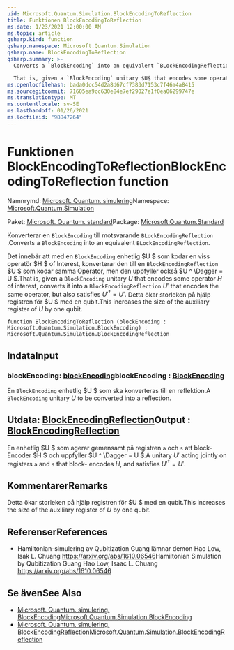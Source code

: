 ```yaml
---
uid: Microsoft.Quantum.Simulation.BlockEncodingToReflection
title: Funktionen BlockEncodingToReflection
ms.date: 1/23/2021 12:00:00 AM
ms.topic: article
qsharp.kind: function
qsharp.namespace: Microsoft.Quantum.Simulation
qsharp.name: BlockEncodingToReflection
qsharp.summary: >-
  Converts a `BlockEncoding` into an equivalent `BLockEncodingReflection`.

  That is, given a `BlockEncoding` unitary $U$ that encodes some operator $H$ of interest, converts it into a `BlockEncodingReflection` $U'$ that encodes the same operator, but also satisfies $U'^\dagger = U'$. This increases the size of the auxiliary register of $U$ by one qubit.
ms.openlocfilehash: bada0dcc54d2a8d67cf7383d7153c7f46a4a8415
ms.sourcegitcommit: 71605ea9cc630e84e7ef29027e1f0ea06299747e
ms.translationtype: MT
ms.contentlocale: sv-SE
ms.lasthandoff: 01/26/2021
ms.locfileid: "98847264"
---
```

# <a name="blockencodingtoreflection-function"></a><span data-ttu-id="9c3c8-102">Funktionen BlockEncodingToReflection</span><span class="sxs-lookup"><span data-stu-id="9c3c8-102">BlockEncodingToReflection function</span></span>

<span data-ttu-id="9c3c8-103">Namnrymd: [Microsoft. Quantum. simulering](xref:Microsoft.Quantum.Simulation)</span><span class="sxs-lookup"><span data-stu-id="9c3c8-103">Namespace: [Microsoft.Quantum.Simulation](xref:Microsoft.Quantum.Simulation)</span></span>

<span data-ttu-id="9c3c8-104">Paket: [Microsoft. Quantum. standard](https://nuget.org/packages/Microsoft.Quantum.Standard)</span><span class="sxs-lookup"><span data-stu-id="9c3c8-104">Package: [Microsoft.Quantum.Standard](https://nuget.org/packages/Microsoft.Quantum.Standard)</span></span>


<span data-ttu-id="9c3c8-105">Konverterar en `BlockEncoding` till motsvarande `BLockEncodingReflection` .</span><span class="sxs-lookup"><span data-stu-id="9c3c8-105">Converts a `BlockEncoding` into an equivalent `BLockEncodingReflection`.</span></span>

<span data-ttu-id="9c3c8-106">Det innebär att med en `BlockEncoding` enhetlig $U $ som kodar en viss operatör $H $ of Interest, konverterar den till en `BlockEncodingReflection` $U $ som kodar samma Operator, men den uppfyller också $U ^ \Dagger = U $.</span><span class="sxs-lookup"><span data-stu-id="9c3c8-106">That is, given a `BlockEncoding` unitary $U$ that encodes some operator $H$ of interest, converts it into a `BlockEncodingReflection` $U'$ that encodes the same operator, but also satisfies $U'^\dagger = U'$.</span></span>
<span data-ttu-id="9c3c8-107">Detta ökar storleken på hjälp registren för $U $ med en qubit.</span><span class="sxs-lookup"><span data-stu-id="9c3c8-107">This increases the size of the auxiliary register of $U$ by one qubit.</span></span>

```qsharp
function BlockEncodingToReflection (blockEncoding : Microsoft.Quantum.Simulation.BlockEncoding) : Microsoft.Quantum.Simulation.BlockEncodingReflection
```


## <a name="input"></a><span data-ttu-id="9c3c8-108">Indata</span><span class="sxs-lookup"><span data-stu-id="9c3c8-108">Input</span></span>

### <a name="blockencoding--blockencoding"></a><span data-ttu-id="9c3c8-109">blockEncoding: [blockEncoding](xref:Microsoft.Quantum.Simulation.BlockEncoding)</span><span class="sxs-lookup"><span data-stu-id="9c3c8-109">blockEncoding : [BlockEncoding](xref:Microsoft.Quantum.Simulation.BlockEncoding)</span></span>

<span data-ttu-id="9c3c8-110">En `BlockEncoding` enhetlig $U $ som ska konverteras till en reflektion.</span><span class="sxs-lookup"><span data-stu-id="9c3c8-110">A `BlockEncoding` unitary $U$ to be converted into a reflection.</span></span>



## <a name="output--blockencodingreflection"></a><span data-ttu-id="9c3c8-111">Utdata: [BlockEncodingReflection](xref:Microsoft.Quantum.Simulation.BlockEncodingReflection)</span><span class="sxs-lookup"><span data-stu-id="9c3c8-111">Output : [BlockEncodingReflection](xref:Microsoft.Quantum.Simulation.BlockEncodingReflection)</span></span>

<span data-ttu-id="9c3c8-112">En enhetlig $U $ som agerar gemensamt på registren `a` och `s` att block-Encoder $H $ och uppfyller $U ^ \Dagger = U $.</span><span class="sxs-lookup"><span data-stu-id="9c3c8-112">A unitary $U'$ acting jointly on registers `a` and `s` that block- encodes $H$, and satisfies $U'^\dagger = U'$.</span></span>

## <a name="remarks"></a><span data-ttu-id="9c3c8-113">Kommentarer</span><span class="sxs-lookup"><span data-stu-id="9c3c8-113">Remarks</span></span>

<span data-ttu-id="9c3c8-114">Detta ökar storleken på hjälp registren för $U $ med en qubit.</span><span class="sxs-lookup"><span data-stu-id="9c3c8-114">This increases the size of the auxiliary register of $U$ by one qubit.</span></span>

## <a name="references"></a><span data-ttu-id="9c3c8-115">Referenser</span><span class="sxs-lookup"><span data-stu-id="9c3c8-115">References</span></span>

- <span data-ttu-id="9c3c8-116">Hamiltonian-simulering av Qubitization Guang lämnar demon Hao Low, Isak L. Chuang https://arxiv.org/abs/1610.06546</span><span class="sxs-lookup"><span data-stu-id="9c3c8-116">Hamiltonian Simulation by Qubitization Guang Hao Low, Isaac L. Chuang https://arxiv.org/abs/1610.06546</span></span>

## <a name="see-also"></a><span data-ttu-id="9c3c8-117">Se även</span><span class="sxs-lookup"><span data-stu-id="9c3c8-117">See Also</span></span>

- [<span data-ttu-id="9c3c8-118">Microsoft. Quantum. simulering. BlockEncoding</span><span class="sxs-lookup"><span data-stu-id="9c3c8-118">Microsoft.Quantum.Simulation.BlockEncoding</span></span>](xref:Microsoft.Quantum.Simulation.BlockEncoding)
- [<span data-ttu-id="9c3c8-119">Microsoft. Quantum. simulering. BlockEncodingReflection</span><span class="sxs-lookup"><span data-stu-id="9c3c8-119">Microsoft.Quantum.Simulation.BlockEncodingReflection</span></span>](xref:Microsoft.Quantum.Simulation.BlockEncodingReflection)